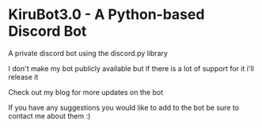 # KiruBot3.0 - A Python-based Discord Bot 

A private discord bot using the discord.py library

I don't make my bot publicly available but if there is a lot of support for it i'll release it

Check out my blog for more updates on the bot

If you have any suggestions you would like to add to the bot be sure to contact me about them :)

